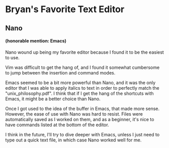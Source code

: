 # Bryan's Favorite Text Editor

## Nano
#### (honorable mention: Emacs)

Nano wound up being my favorite editor because I found it to be the easiest to use.

Vim was difficult to get the hang of, and I found it somewhat cumbersome to jump between the insertion and command modes.

Emacs seemed to be a bit more powerful than Nano, and it was the only editor that I was able to apply italics to text in order to perfectly
match the "unix_philosophy.pdf". I think that if I get the hang of the shortcuts with Emacs, it might be a better choice than Nano.

Once I got used to the idea of the buffer in Emacs, that made more sense. However, the ease of use with Nano was hard to resist.
Files were automatically saved as I worked on them, and as a beginner, it's nice to have commands listed at the bottom of the editor.

I think in the future, I'll try to dive deeper with Emacs, unless I just need to type out a quick text file, in which case Nano worked well for me.
